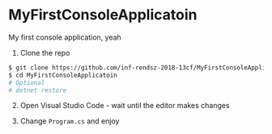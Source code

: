 # MyFirstConsoleApplicatoin
My first console application, yeah

1. Clone the repo

``` sh
$ git clone https://github.com/inf-rendsz-2018-13cf/MyFirstConsoleApplicatoin
$ cd MyFirstConsoleApplicatoin
# Optional
# dotnet restore
```

2. Open Visual Studio Code - wait until the editor makes changes

3. Change `Program.cs` and enjoy
